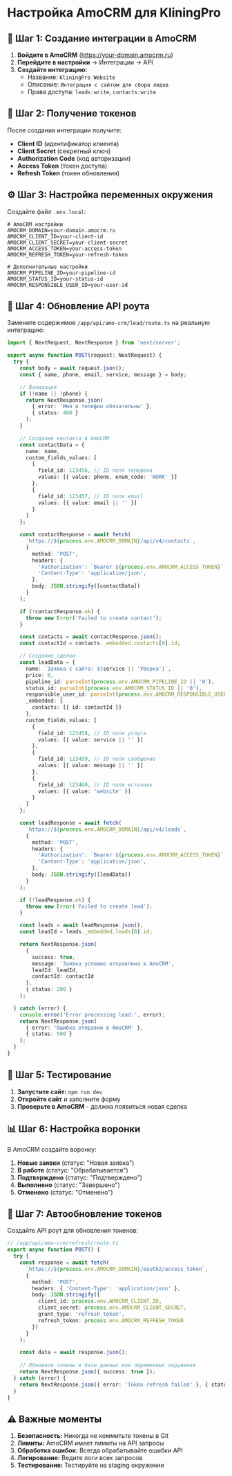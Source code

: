 # Настройка AmoCRM для KliningPro

## 🔧 Шаг 1: Создание интеграции в AmoCRM

1. **Войдите в AmoCRM** (https://your-domain.amocrm.ru)
2. **Перейдите в настройки** → Интеграции → API
3. **Создайте интеграцию:**
   - Название: `KliningPro Website`
   - Описание: `Интеграция с сайтом для сбора лидов`
   - Права доступа: `leads:write`, `contacts:write`

## 🔑 Шаг 2: Получение токенов

После создания интеграции получите:
- **Client ID** (идентификатор клиента)
- **Client Secret** (секретный ключ)
- **Authorization Code** (код авторизации)
- **Access Token** (токен доступа)
- **Refresh Token** (токен обновления)

## ⚙️ Шаг 3: Настройка переменных окружения

Создайте файл `.env.local`:

```env
# AmoCRM настройки
AMOCRM_DOMAIN=your-domain.amocrm.ru
AMOCRM_CLIENT_ID=your-client-id
AMOCRM_CLIENT_SECRET=your-client-secret
AMOCRM_ACCESS_TOKEN=your-access-token
AMOCRM_REFRESH_TOKEN=your-refresh-token

# Дополнительные настройки
AMOCRM_PIPELINE_ID=your-pipeline-id
AMOCRM_STATUS_ID=your-status-id
AMOCRM_RESPONSIBLE_USER_ID=your-user-id
```

## 🔄 Шаг 4: Обновление API роута

Замените содержимое `/app/api/amo-crm/lead/route.ts` на реальную интеграцию:

```typescript
import { NextRequest, NextResponse } from 'next/server';

export async function POST(request: NextRequest) {
  try {
    const body = await request.json();
    const { name, phone, email, service, message } = body;

    // Валидация
    if (!name || !phone) {
      return NextResponse.json(
        { error: 'Имя и телефон обязательны' },
        { status: 400 }
      );
    }

    // Создание контакта в AmoCRM
    const contactData = {
      name: name,
      custom_fields_values: [
        {
          field_id: 123456, // ID поля телефона
          values: [{ value: phone, enum_code: 'WORK' }]
        },
        {
          field_id: 123457, // ID поля email
          values: [{ value: email || '' }]
        }
      ]
    };

    const contactResponse = await fetch(
      `https://${process.env.AMOCRM_DOMAIN}/api/v4/contacts`,
      {
        method: 'POST',
        headers: {
          'Authorization': `Bearer ${process.env.AMOCRM_ACCESS_TOKEN}`,
          'Content-Type': 'application/json',
        },
        body: JSON.stringify([contactData])
      }
    );

    if (!contactResponse.ok) {
      throw new Error('Failed to create contact');
    }

    const contacts = await contactResponse.json();
    const contactId = contacts._embedded.contacts[0].id;

    // Создание сделки
    const leadData = {
      name: `Заявка с сайта: ${service || 'Уборка'}`,
      price: 0,
      pipeline_id: parseInt(process.env.AMOCRM_PIPELINE_ID || '0'),
      status_id: parseInt(process.env.AMOCRM_STATUS_ID || '0'),
      responsible_user_id: parseInt(process.env.AMOCRM_RESPONSIBLE_USER_ID || '0'),
      _embedded: {
        contacts: [{ id: contactId }]
      },
      custom_fields_values: [
        {
          field_id: 123458, // ID поля услуга
          values: [{ value: service || '' }]
        },
        {
          field_id: 123459, // ID поля сообщение
          values: [{ value: message || '' }]
        },
        {
          field_id: 123460, // ID поля источник
          values: [{ value: 'website' }]
        }
      ]
    };

    const leadResponse = await fetch(
      `https://${process.env.AMOCRM_DOMAIN}/api/v4/leads`,
      {
        method: 'POST',
        headers: {
          'Authorization': `Bearer ${process.env.AMOCRM_ACCESS_TOKEN}`,
          'Content-Type': 'application/json',
        },
        body: JSON.stringify([leadData])
      }
    );

    if (!leadResponse.ok) {
      throw new Error('Failed to create lead');
    }

    const leads = await leadResponse.json();
    const leadId = leads._embedded.leads[0].id;

    return NextResponse.json(
      { 
        success: true, 
        message: 'Заявка успешно отправлена в AmoCRM',
        leadId: leadId,
        contactId: contactId
      },
      { status: 200 }
    );

  } catch (error) {
    console.error('Error processing lead:', error);
    return NextResponse.json(
      { error: 'Ошибка отправки в AmoCRM' },
      { status: 500 }
    );
  }
}
```

## 🧪 Шаг 5: Тестирование

1. **Запустите сайт:** `npm run dev`
2. **Откройте сайт** и заполните форму
3. **Проверьте в AmoCRM** - должна появиться новая сделка

## 📊 Шаг 6: Настройка воронки

В AmoCRM создайте воронку:
1. **Новые заявки** (статус: "Новая заявка")
2. **В работе** (статус: "Обрабатывается")
3. **Подтверждено** (статус: "Подтверждено")
4. **Выполнено** (статус: "Завершено")
5. **Отменено** (статус: "Отменено")

## 🔄 Шаг 7: Автообновление токенов

Создайте API роут для обновления токенов:

```typescript
// /app/api/amo-crm/refresh/route.ts
export async function POST() {
  try {
    const response = await fetch(
      `https://${process.env.AMOCRM_DOMAIN}/oauth2/access_token`,
      {
        method: 'POST',
        headers: { 'Content-Type': 'application/json' },
        body: JSON.stringify({
          client_id: process.env.AMOCRM_CLIENT_ID,
          client_secret: process.env.AMOCRM_CLIENT_SECRET,
          grant_type: 'refresh_token',
          refresh_token: process.env.AMOCRM_REFRESH_TOKEN
        })
      }
    );

    const data = await response.json();
    
    // Обновите токены в базе данных или переменных окружения
    return NextResponse.json({ success: true });
  } catch (error) {
    return NextResponse.json({ error: 'Token refresh failed' }, { status: 500 });
  }
}
```

## ⚠️ Важные моменты

1. **Безопасность:** Никогда не коммитьте токены в Git
2. **Лимиты:** AmoCRM имеет лимиты на API запросы
3. **Обработка ошибок:** Всегда обрабатывайте ошибки API
4. **Логирование:** Ведите логи всех запросов
5. **Тестирование:** Тестируйте на staging окружении 